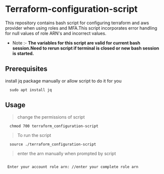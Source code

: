 # Terraform-configuration-script

This repository contains bash script for configuring terraform and aws provider when using roles and MFA.This script incorporates error handling for null values of role ARN's and incorrect values.
- Note  :- **The variables for this script are valid for current bash session.Need to rerun script if terminal is closed or new bash session is started.**

## Prerequisites
install jq package manually or allow script to do it for you


```shell
  sudo apt install jq
```
## Usage
> change the permissions of script
```shell
  chmod 700 terraform_configuration-script
```

> To run the script 
```shell
  source ./terraform_configuration-script
```


> enter the arn manually when prompted by script
```shell
 
 Enter your account role arn: //enter your complete role arn

```

